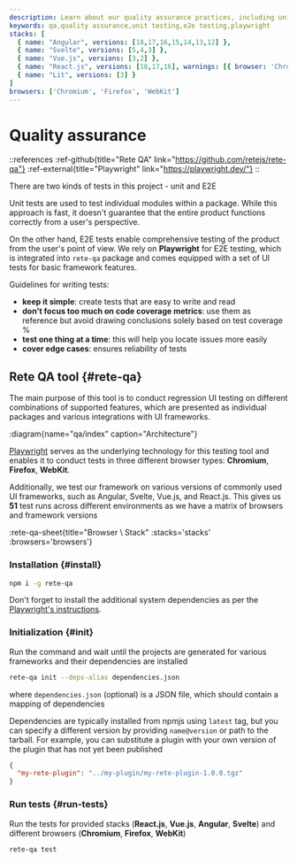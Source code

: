 ```yaml
---
description: Learn about our quality assurance practices, including unit and E2E testing. We rely on Playwright for comprehensive testing from the user's perspective
keywords: qa,quality assurance,unit testing,e2e testing,playwright
stacks: [
  { name: "Angular", versions: [18,17,16,15,14,13,12] },
  { name: "Svelte", versions: [5,4,3] },
  { name: "Vue.js", versions: [3,2] },
  { name: "React.js", versions: [18,17,16], warnings: [{ browser: 'Chromium,Firefox,WebKit', version: 16, text: 'Known issue with movement' }] },
  { name: "Lit", versions: [3] }
]
browsers: ['Chromium', 'Firefox', 'WebKit']
---
```


# Quality assurance

::references
:ref-github{title="Rete QA" link="https://github.com/retejs/rete-qa"}
:ref-external{title="Playwright" link="https://playwright.dev/"}
::

There are two kinds of tests in this project - unit and E2E

Unit tests are used to test individual modules within a package. While this approach is fast, it doesn't guarantee that the entire product functions correctly from a user's perspective.

On the other hand, E2E tests enable comprehensive testing of the product from the user's point of view. We rely on **Playwright** for E2E testing, which is integrated into `rete-qa` package and comes equipped with a set of UI tests for basic framework features.

Guidelines for writing tests:

- **keep it simple**: create tests that are easy to write and read
- **don't focus too much on code coverage metrics**: use them as reference but avoid drawing conclusions solely based on test coverage %
- **test one thing at a time**: this will help you locate issues more easily
- **cover edge cases**: ensures reliability of tests

## Rete QA tool {#rete-qa}

The main purpose of this tool is to conduct regression UI testing on different combinations of supported features, which are presented as individual packages and various integrations with UI frameworks.

:diagram{name="qa/index" caption="Architecture"}

[Playwright](https://playwright.dev) serves as the underlying technology for this testing tool and enables it to conduct tests in three different browser types: **Chromium**, **Firefox**, **WebKit**.

Additionally, we test our framework on various versions of commonly used UI frameworks, such as Angular, Svelte, Vue.js, and React.js. This gives us **51** test runs across different environments as we have a matrix of browsers and framework versions

:rete-qa-sheet{title="Browser \ Stack" :stacks='stacks' :browsers='browsers'}

### Installation {#install}

```bash
npm i -g rete-qa
```

Don't forget to install the additional system dependencies as per the [Playwright's instructions](https://playwright.dev/docs/ci#introduction).

### Initialization {#init}

Run the command and wait until the projects are generated for various frameworks and their dependencies are installed

```bash
rete-qa init --deps-alias dependencies.json
```

where `dependencies.json` (optional) is a JSON file, which should contain a mapping of dependencies

Dependencies are typically installed from npmjs using `latest` tag, but you can specify a different version by providing `name@version` or path to the tarball. For example, you can substitute a plugin with your own version of the plugin that has not yet been published

```json
{
  "my-rete-plugin": "../my-plugin/my-rete-plugin-1.0.0.tgz"
}
```

### Run tests {#run-tests}

Run the tests for provided stacks (**React.js**, **Vue.js**, **Angular**, **Svelte**) and different browsers (**Chromium**, **Firefox**, **WebKit**)

```bash
rete-qa test
```
